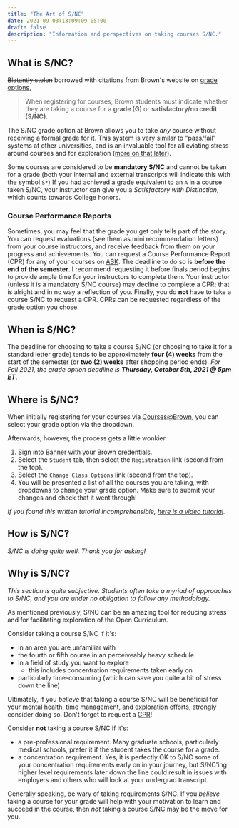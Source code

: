 ```yaml
---
title: "The Art of S/NC"
date: 2021-09-03T13:09:09-05:00
draft: false
description: "Information and perspectives on taking courses S/NC."
---
```


## What is S/NC?

~~Blatantly stolen~~ borrowed with citations from Brown's website on [grade options](https://www.brown.edu/academics/college/degree/policies/grade-options),

> When registering for courses, Brown students must indicate whether they are taking a course for a **grade (G)** or **satisfactory/no credit (S/NC)**.

The S/NC grade option at Brown allows you to take *any* course without receiving a formal grade for it. This system is very similar to "pass/fail" systems at other universities, and is an invaluable tool for allieviating stress around courses and for exploration ([more on that later](#why-is-snc)).

Some courses are considered to be **mandatory S/NC** and cannot be taken for a grade (both your internal and external transcripts will indicate this with the symbol `S*`) If you had achieved a grade equivalent to an `A` in a course taken S/NC, your instructor can give you a *Satisfactory with Distinction*, which counts towards College honors.

### Course Performance Reports

Sometimes, you may feel that the grade you get only tells part of the story. You can request evaluations (see them as mini recommendation letters) from your course instructors, and receive feedback from them on your progress and achievements. You can request a Course Performance Report (CPR) for any of your courses on [ASK](http://ask.brown.edu/performance_reports). The deadline to do so is **before the end of the semester**. I recommend requesting it before finals period begins to provide ample time for your instructors to complete them. Your instructor (unless it is a mandatory S/NC course) may decline to complete a CPR; that is alright and in no way a reflection of you. Finally, you do **not** have to take a course S/NC to request a CPR. CPRs can be requested regardless of the grade option you chose.

## When is S/NC?

The deadline for choosing to take a course S/NC (or choosing to take it for a standard letter grade) tends to be approximately **four (4) weeks** from the start of the semester (or **two (2) weeks** after shopping period ends). *For Fall 2021, the grade option deadline is **Thursday, October 5th, 2021 @ 5pm ET***.

## Where is S/NC?

When initially registering for your courses via [Courses@Brown](https://cab.brown.edu), you can select your grade option via the dropdown.

Afterwards, however, the process gets a little wonkier.
1. Sign into [Banner](https://selfservice.brown.edu/) with your Brown credentials.
2. Select the `Student` tab, then select the `Registration` link (second from the top).
3. Select the `Change Class Options` link (second from the top).
4. You will be presented a list of all the courses you are taking, with dropdowns to change your grade option. Make sure to submit your changes and check that it went through!

*If you found this written tutorial incomprehensible, [here is a video tutorial](https://ithelp.brown.edu/kb/articles/students-change-grade-options-in-banner).*

## How is S/NC?

*S/NC is doing quite well. Thank you for asking!*

## Why is S/NC?
*This section is quite subjective. Students often take a myriad of approaches to S/NC, and you are under no obligation to follow any methodology.*

As mentioned previously, S/NC can be an amazing tool for reducing stress and for facilitating exploration of the Open Curriculum.

Consider taking a course S/NC if it's:
- in an area you are unfamiliar with
- the fourth or fifth course in an perceiveably heavy schedule
- in a field of study you want to explore
  - this includes concentration requirements taken early on
- particularly time-consuming (which can save you quite a bit of stress down the line)

Ultimately, if you *believe* that taking a course S/NC will be beneficial for your mental health, time management, and exploration efforts, strongly consider doing so. Don't forget to request a [CPR](#course-performance-reports)!

Consider **not** taking a course S/NC if it's:
- a pre-professional requirement. Many graduate schools, particularly medical schools, prefer it if the student takes the course for a grade.
- a concentration requirement. Yes, it is perfectly OK to S/NC some of your concentration requirements early on in your journey, but S/NC'ing higher level requirements later down the line could result in issues with employers and others who will look at your undergrad transcript.

Generally speaking, be wary of taking requirements S/NC. If you *believe* taking a course for your grade will help with your motivation to learn and succeed in the course, then *not* taking a course S/NC may be the move for you.